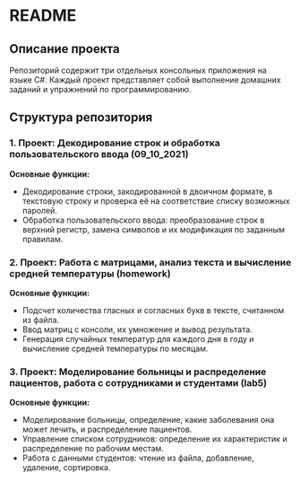# README

## Описание проекта

Репозиторий содержит три отдельных консольных приложения на языке C#. Каждый проект представляет собой выполнение домашних заданий и упражнений по программированию.
## Структура репозитория

### 1. Проект: Декодирование строк и обработка пользовательского ввода (09_10_2021)

**Основные функции:**
- Декодирование строки, закодированной в двоичном формате, в текстовую строку и проверка её на соответствие списку возможных паролей.
- Обработка пользовательского ввода: преобразование строк в верхний регистр, замена символов и их модификация по заданным правилам.



### 2. Проект: Работа с матрицами, анализ текста и вычисление средней температуры (homework)

**Основные функции:**
- Подсчет количества гласных и согласных букв в тексте, считанном из файла.
- Ввод матриц с консоли, их умножение и вывод результата.
- Генерация случайных температур для каждого дня в году и вычисление средней температуры по месяцам.


### 3. Проект: Моделирование больницы и распределение пациентов, работа с сотрудниками и студентами (lab5)

**Основные функции:**
- Моделирование больницы, определение, какие заболевания она может лечить, и распределение пациентов.
- Управление списком сотрудников: определение их характеристик и распределение по рабочим местам.
- Работа с данными студентов: чтение из файла, добавление, удаление, сортировка.


